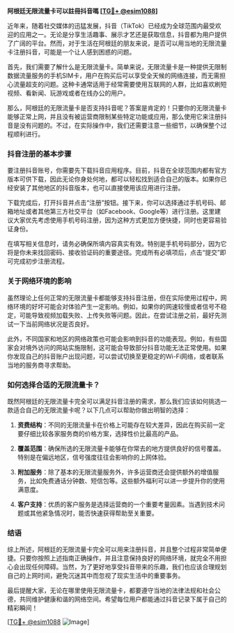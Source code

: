 **阿根廷无限流量卡可以註冊抖音嗎 [[TG💪+ @esim1088](https://t.me/s/esim1088)]**

近年来，随着社交媒体的迅猛发展，抖音（TikTok）已经成为全球范围内最受欢迎的应用之一。无论是分享生活趣事、展示才艺还是获取信息，抖音都为用户提供了广阔的平台。然而，对于生活在阿根廷的朋友来说，是否可以用当地的无限流量卡注册抖音，可能是一个让人感到困惑的问题。

首先，我们需要了解什么是无限流量卡。简单来说，无限流量卡是一种提供无限制数据流量服务的手机SIM卡，用户在购买后可以享受全天候的网络连接，而无需担心流量超支的问题。这种卡通常适用于经常需要使用互联网的人群，比如喜欢刷短视频、看新闻、玩游戏或者在线办公的用户。

那么，阿根廷的无限流量卡是否支持抖音呢？答案是肯定的！只要你的无限流量卡能够正常上网，并且没有被运营商限制某些特定功能或应用，那么使用它来注册抖音是没有问题的。不过，在实际操作中，我们还需要注意一些细节，以确保整个过程顺利进行。

### 抖音注册的基本步骤

要注册抖音账号，你需要先下载抖音应用程序。目前，抖音在全球范围内都有官方版本可供下载，因此无论你身处何地，都可以轻松找到适合自己的版本。如果你已经安装了其他地区的抖音版本，也可以直接使用该应用进行注册。

下载完成后，打开抖音并点击“注册”按钮。接下来，你可以选择通过手机号码、邮箱地址或者其他第三方社交平台（如Facebook、Google等）进行注册。这里建议大家优先考虑使用手机号码注册，因为这种方式更加方便快捷，同时也更容易验证身份。

在填写相关信息时，请务必确保所填内容真实有效。特别是手机号码部分，因为它将是你未来找回密码、接收验证码的重要途径。完成所有必填项后，点击“提交”即可完成初步注册流程。

### 关于网络环境的影响

虽然理论上任何正常的无限流量卡都能够支持抖音注册，但在实际使用过程中，网络环境的好坏可能会对体验产生一定影响。例如，如果你的网速较慢或者信号不稳定，可能导致视频加载失败、上传失败等问题。因此，在尝试注册之前，最好先测试一下当前网络状况是否良好。

此外，不同国家和地区的网络政策也可能会影响到抖音的功能表现。例如，有些国家会对境外访问的网站实施限制，这可能会导致部分抖音功能无法正常使用。如果你发现自己的抖音账户出现问题，可以尝试切换至更稳定的Wi-Fi网络，或者联系当地的服务商寻求帮助。

### 如何选择合适的无限流量卡？

既然阿根廷的无限流量卡完全可以满足抖音注册的需求，那么我们应该如何挑选一款适合自己的无限流量卡呢？以下几点可以帮助你做出明智的选择：

1. **资费结构**：不同的无限流量卡在价格上可能存在较大差异，因此在购买前一定要仔细比较各家服务商的价格方案，选择性价比最高的产品。
   
2. **覆盖范围**：确保所选的无限流量卡能够在你常去的地方提供良好的信号覆盖。特别是在偏远地区，信号强度往往会影响你的上网体验。

3. **附加服务**：除了基本的无限流量服务外，许多运营商还会提供额外的增值服务，比如免费通话分钟数、短信包等。这些额外福利可以进一步提升你的使用满意度。

4. **客户支持**：优质的客户服务是选择运营商的一个重要考量因素。当遇到技术问题或其他紧急情况时，能否快速获得帮助至关重要。

### 结语

综上所述，阿根廷的无限流量卡完全可以用来注册抖音，并且整个过程非常简单便捷。只要你按照上述指南正确操作，并且注意保持良好的网络环境，就完全不用担心会出现任何障碍。当然，为了更好地享受抖音带来的乐趣，我们也应该合理规划自己的上网时间，避免沉迷其中而忽视了现实生活中的重要事务。

最后提醒大家，无论在哪里使用无限流量卡，都要遵守当地的法律法规和社会公德，共同维护健康和谐的网络空间。希望每位用户都能通过抖音记录下属于自己的精彩瞬间！

[[TG💪+ @esim1088](https://t.me/s/esim1088) ![Image](https://i.postimg.cc/4NQfJmqS/Snipaste-2025-05-13-00-14-12.png)]